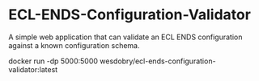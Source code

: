 # ECL-ENDS-Configuration-Validator
A simple web application that can validate an ECL ENDS configuration against a known configuration schema.

docker run -dp 5000:5000 wesdobry/ecl-ends-configuration-validator:latest